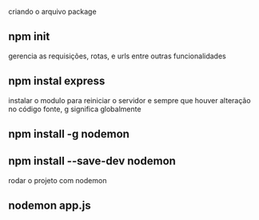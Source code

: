 criando o arquivo package
## npm init

gerencia as requisições, rotas, e urls entre outras funcionalidades
## npm instal express

instalar o modulo para reiniciar o servidor e sempre que houver alteração no código fonte, g significa globalmente

## npm install -g nodemon
## npm install --save-dev nodemon

rodar o projeto com nodemon
## nodemon app.js